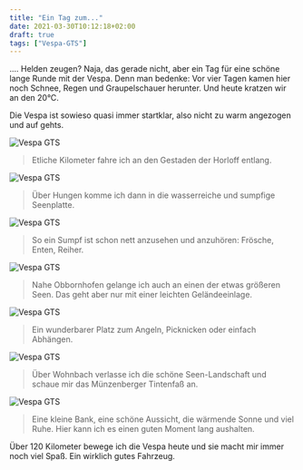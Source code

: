 ```yaml
---
title: "Ein Tag zum..."
date: 2021-03-30T10:12:18+02:00
draft: true
tags: ["Vespa-GTS"]
---
```


.... Helden zeugen? Naja, das gerade nicht, aber ein Tag für eine schöne lange Runde mit der Vespa. Denn man bedenke: Vor vier Tagen kamen hier noch Schnee, Regen und Graupelschauer herunter. Und heute kratzen wir an den 20°C.

Die Vespa ist sowieso quasi immer startklar, also nicht zu warm angezogen und auf gehts.

![Vespa GTS](../03-30-p01.jpg)
> Etliche Kilometer fahre ich an den Gestaden der Horloff entlang.

![Vespa GTS](../03-30-p02.jpg)
> Über Hungen komme ich dann in die wasserreiche und sumpfige Seenplatte.

![Vespa GTS](../03-30-p03.jpg)
> So ein Sumpf ist schon nett anzusehen und anzuhören: Frösche, Enten, Reiher.

![Vespa GTS](../03-30-p04.jpg)
> Nahe Obbornhofen gelange ich auch an einen der etwas größeren Seen. Das geht aber nur mit einer leichten Geländeeinlage.

![Vespa GTS](../03-30-p05.jpg)
> Ein wunderbarer Platz zum Angeln, Picknicken oder einfach Abhängen.

![Vespa GTS](../03-30-p06.jpg)
> Über Wohnbach verlasse ich die schöne Seen-Landschaft und schaue mir das Münzenberger Tintenfaß an.

![Vespa GTS](../03-30-p07.jpg)
> Eine kleine Bank, eine schöne Aussicht, die wärmende Sonne und viel Ruhe. Hier kann ich es einen guten Moment lang aushalten.

Über 120 Kilometer bewege ich die Vespa heute und sie macht mir immer noch viel Spaß. Ein wirklich gutes Fahrzeug.
